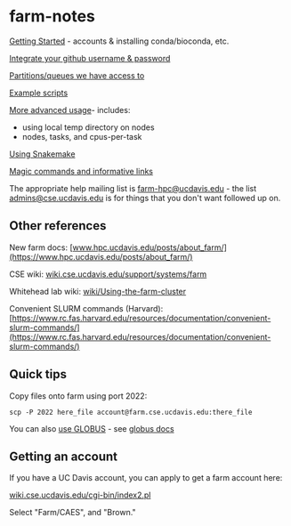 # farm-notes

[Getting Started](getting-started.md) - accounts & installing conda/bioconda, etc.

[Integrate your github username & password](integrate_github.md)

[Partitions/queues we have access to](partitions.md)

[Example scripts](example-scripts.md)

[More advanced usage](advanced-usage.md)- includes:

* using local temp directory on nodes
* nodes, tasks, and cpus-per-task

[Using Snakemake](snakemake-slurm.md)

[Magic commands and informative links](magic-commands.md)

The appropriate help mailing list is farm-hpc@ucdavis.edu - the list
admins@cse.ucdavis.edu is for things that you don't want followed up on.

## Other references

New farm docs: [www.hpc.ucdavis.edu/posts/about_farm/](https://www.hpc.ucdavis.edu/posts/about_farm/)

CSE wiki: [wiki.cse.ucdavis.edu/support/systems/farm](https://wiki.cse.ucdavis.edu/support/systems/farm)

Whitehead lab wiki: [wiki/Using-the-farm-cluster](https://github.com/WhiteheadLab/Lab_Wiki/wiki/Using-the-farm-cluster)

Convenient SLURM commands (Harvard): [https://www.rc.fas.harvard.edu/resources/documentation/convenient-slurm-commands/](https://www.rc.fas.harvard.edu/resources/documentation/convenient-slurm-commands/)

## Quick tips

Copy files onto farm using port 2022:

```
scp -P 2022 here_file account@farm.cse.ucdavis.edu:there_file
```

You can also [use GLOBUS](https://wiki.cse.ucdavis.edu/tier3/globus) - see [globus docs](https://www.globus.org/data-transfer)

## Getting an account

If you have a UC Davis account, you can apply to get a farm account here:

[wiki.cse.ucdavis.edu/cgi-bin/index2.pl](https://wiki.cse.ucdavis.edu/cgi-bin/index2.pl)

Select "Farm/CAES", and "Brown."
